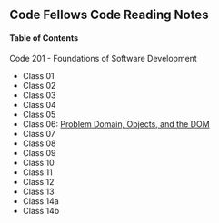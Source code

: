 ## Code Fellows Code Reading Notes

#### Table of Contents
Code 201 - Foundations of Software Development
- Class 01 []()
- Class 02 []()
- Class 03 []()
- Class 04 []()
- Class 05 []()
- Class 06: [Problem Domain, Objects, and the DOM](/reading-notes/201/class-06.md)
- Class 07 []()
- Class 08 []()
- Class 09 []()
- Class 10 []()
- Class 11 []()
- Class 12 []()
- Class 13 []()
- Class 14a []()
- Class 14b []()
